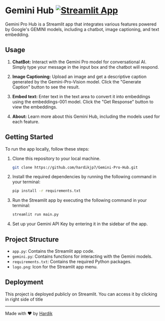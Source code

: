 # Gemini Hub [![Streamlit App](https://static.streamlit.io/badges/streamlit_badge_black_white.svg)](https://gemini-centre.streamlit.app/)

Gemini Pro Hub is a Streamlit app that integrates various features powered by Google's GEMINI models, including a chatbot, image captioning, and text embedding.

## Usage

1. **ChatBot:** Interact with the Gemini Pro model for conversational AI. Simply type your message in the input box and the chatbot will respond.

2. **Image Captioning:** Upload an image and get a descriptive caption generated by the Gemini-Pro-Vision model. Click the "Generate Caption" button to see the result.

3. **Embed text:** Enter text in the text area to convert it into embeddings using the embeddings-001 model. Click the "Get Response" button to view the embeddings.

4. **About:** Learn more about this Gemini Hub, including the models used for each feature.

## Getting Started

To run the app locally, follow these steps:

1. Clone this repository to your local machine.

   ```bash
   git clone https://github.com/hardikjp7/Gemini-Pro-Hub.git
   ```

2. Install the required dependencies by running the following command in your terminal:

   ```bash
   pip install -r requirements.txt
   ```

3. Run the Streamlit app by executing the following command in your terminal:

   ```bash
   streamlit run main.py
   ```

4. Set up your Gemini API Key by entering it in the sidebar of the app.


## Project Structure

- `app.py`: Contains the Streamlit app code.
- `gemini.py`: Contains functions for interacting with the Gemini models.
- `requirements.txt`: Contains the required Python packages.
- `logo.png`: Icon for the Streamlit app menu.

## Deployment

This project is deployed publicly on Streamlit. You can access it by clicking in right side of title

---

Made with ❤️ by [Hardik](https://www.linkedin.com/in/hardikjp/)
